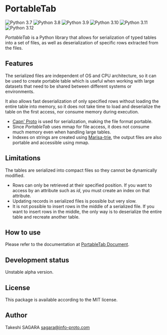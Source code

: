 # PortableTab

![Python 3.7](https://github.com/t-sagara/PortableTab/actions/workflows/python-3.7.yml/badge.svg)
![Python 3.8](https://github.com/t-sagara/PortableTab/actions/workflows/python-3.8.yml/badge.svg)
![Python 3.9](https://github.com/t-sagara/PortableTab/actions/workflows/python-3.9.yml/badge.svg)
![Python 3.10](https://github.com/t-sagara/PortableTab/actions/workflows/python-3.10.yml/badge.svg)
![Python 3.11](https://github.com/t-sagara/PortableTab/actions/workflows/python-3.11.yml/badge.svg)
![Python 3.12](https://github.com/t-sagara/PortableTab/actions/workflows/python-3.12.yml/badge.svg)

*PortableTab* is a Python library that allows for serialization of 
typed tables into a set of files, as well as deserialization of
specific rows extracted from the files.

## Features

The serialized files are independent of OS and CPU architecture, so it can
be used to create portable table which is useful when working with large
datasets that need to be shared between different systems or environments.

It also allows fast deserialization of only specified rows without loading
the entire table into memory, so it does not take time to load and
deserialize the table on the first access, nor consume memory during execution.

- [Capn' Proto](https://capnproto.org/) is used for serialization,
  making the file format portable.
- Since *PortableTab* uses mmap for file access, it does not consume
  much memory even when handling large tables.
- Indexes on strings are created using
  [Marisa-trie](https://github.com/pytries/marisa-trie),
  the output files are also portable and accessible using mmap.

## Limitations

The tables are serialized into compact files so they cannot be dynamically
modified.

- Rows can only be retrieved at their specified position. If you want to
  access by an attribute such as *id*, you must create an index on that attribute.
- Updating records in serialized files is possible but very slow.
- It is not possible to insert rows in the middle of a serialized file. If you
  want to insert rows in the middle, the only way is to deserialize
  the entire table and recreate another table.

## How to use

Please refer to the documentation at
[PortableTab Document](https://portabletab.readthedocs.io/en/latest/).

## Development status

Unstable alpha version.

## License

This package is available according to the MIT license.

## Author

Takeshi SAGARA <sagara@info-proto.com>
